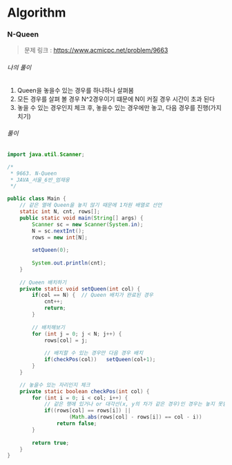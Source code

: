 # Algorithm

### N-Queen

> 문제 링크 : https://www.acmicpc.net/problem/9663



###### 나의 풀이

1. Queen을 놓을수 있는 경우를 하나하나 살펴봄
2. 모든 경우를 살펴 볼 경우 N^2경우이기 떄문에 N이 커질 경우 시간이 초과 된다
3. 놓을 수 있는 경우인지 체크 후, 놓을수 있는 경우에만 놓고, 다음 경우를 진행(가지치기)




###### 풀이

~~~java
import java.util.Scanner;

/*
 * 9663. N-Queen
 * JAVA_서울_6반_엄재웅
 */

public class Main {
	// 같은 열에 Queen을 놓지 않기 때문에 1차원 배열로 선언
	static int N, cnt, rows[];
	public static void main(String[] args) {
		Scanner sc = new Scanner(System.in);
		N = sc.nextInt();
		rows = new int[N];
		
		setQueen(0);
		
		System.out.println(cnt);
	}
	
	// Queen 배치하기
	private static void setQueen(int col) {
		if(col == N) {	// Queen 배치가 완료된 경우
			cnt++;
			return;
		}
		
		// 배치해보기
		for (int j = 0; j < N; j++) {
			rows[col] = j;
			
			// 배치할 수 있는 경우만 다음 경우 배치
			if(checkPos(col))	setQueen(col+1);
		}
	}

	// 놓을수 있는 자리인지 체크
	private static boolean checkPos(int col) {
		for (int i = 0; i < col; i++) {
			// 같은 행에 있거나 or 대각선(x, y의 차가 같은 경우)인 경우는 놓지 못함
			if((rows[col] == rows[i]) || 
					(Math.abs(rows[col] - rows[i]) == col - i))
				return false;
		}
		
		return true;
	}
}
~~~
